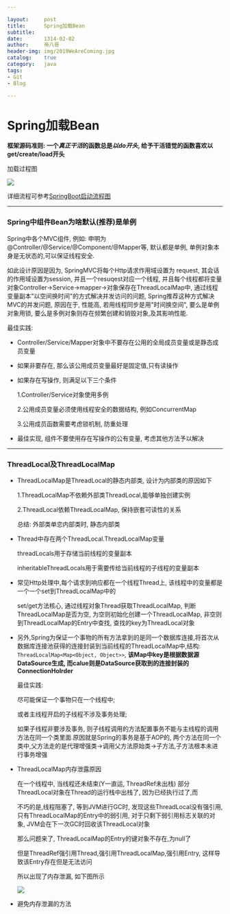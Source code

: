 ```yaml
---

layout:     post        
title:      Spring加载Bean
subtitle:           
date:       1314-02-02    
author:     帝八哥  
header-img: img/2019WeAreComing.jpg    
catalog:    true        
category:   java        
tags:       
- Git
- Blog   

---
```


# Spring加载Bean

**框架源码准则: 一个*真正干活*的函数总是*以do开头*, 给予干活错觉的函数喜欢以get/create/load开头**

加载过程图



![](https://img-blog.csdn.net/20171212142946140?watermark/2/text/aHR0cDovL2Jsb2cuY3Nkbi5uZXQvamFja193YW5nMDAx/font/5a6L5L2T/fontsize/400/fill/I0JBQkFCMA==/dissolve/70/gravity/Center)



详细流程可参考[SpringBoot启动流程图](https://www.processon.com/view/link/59812124e4b0de2518b32b6e)



---

### Spring中组件Bean为啥默认(推荐)是单例

Spring中各个MVC组件, 例如: 申明为@Controller/@Service/@Component/@Mapper等, 默认都是单例, 单例对象本身是无状态的,可以保证线程安全.

如此设计原因是因为, SpringMVC将每个Http请求作用域设置为 request, 其会话的作用域设置为session, 并且一个resuqest对应一个线程, 并且每个线程都将变量对象Controller->Service->mapper->对象保存在ThreadLocalMap中, 通过线程变量副本"以空间换时间"的方式解决并发访问的问题, Spring推荐这种方式解决MVC的并发问题, 原因在于, 性能高, 若用线程同步是用"时间换空间", 要么是单例对象用锁, 要么是多例对象则存在频繁创建和销毁对象,及其影响性能.

最佳实践: 

- Controller/Service/Mapper对象中不要存在公用的全局成员变量或是静态成员变量

- 如果非要存在, 那么该公用成员变量最好是固定值,只有读操作

- 如果存在写操作, 则满足以下三个条件

  1.Controller/Service对象使用多例

  2.公用成员变量必须使用线程安全的数据结构, 例如ConcurrentMap

  3.公用成员函数需要考虑锁机制, 防重处理

- 最佳实现, 组件不要使用存在写操作的公有变量, 考虑其他方法予以解决

---

### ThreadLocal及ThreadLocalMap

- ThreadLocalMap是ThreadLocal的静态内部类, 设计为内部类的原因如下

  1.ThreadLocalMap不依赖外部类ThreadLocal,能够单独创建实例

  2.ThreadLocal依赖ThreadLocalMap, 保持嵌套可读性的关系

  总结: 外部类单恋内部类时, 静态内部类

- Thread中存在两个ThreadLocal.ThreadLocalMap变量

  threadLocals用于存储当前线程的变量副本

  inheritableThreadLocals用于需要传给当前线程的子线程的变量副本

- 常见Http处理中,每个请求到响应都在一个线程Thread上, 该线程中的变量都是一个一个set到ThreadLocalMap中的

  set/get方法核心, 通过线程对象Thread获取ThreadLocalMap, 判断ThreadLocalMap是否为空, 为空则初始化创建一个ThreadLocalMap, 非空则到ThreadLocalMap的Entry中查找, 查找的key为ThreadLocal对象

- 另外,Spring为保证一个事物的所有方法拿到的是同一个数据库连接,将首次从数据库连接池获得的连接封装到当前线程的ThreadLocalMap中,结构: `ThreadLocalMap<Map<Object, Object>>`, **该Map中key是根据数据源DataSource生成, 而calue则是DataSource获取到的连接封装的ConnectionHolrder**

  最佳实践:

  尽可能保证一个事物只在一个线程中; 

  或者主线程开启的子线程不涉及事务处理;

  如果子线程非要涉及事务, 则子线程调用的方法配置事务不能与主线程的调用方法在同一个类里面.原因就是Spring的事务是基于AOP的, 两个方法在同一个类中,父方法走的是代理增强类->调用父方法原始类->子方法,子方法根本未进行事务增强

- ThreadLocalMap内存泄露原因

  在一个线程中, 当线程还未结束(Y一直运, ThreadRef未出栈) 部分ThreadLocal对象在Thread的运行栈中出栈了, 因为已经执行过了,而

  不巧的是,线程阻塞了, 等到JVM进行GC时, 发现这些ThreadLocal没有强引用, 只有ThreadLocalMap的Entry中的弱引用, 对于只剩下弱引用标志关联的对象, JVM会在下一次GC时回收该ThreadLocal对象

  那么问题来了, ThreadLocalMap的Entry的键对象不存在,为null了

  但是ThreadRef强引用Thread,强引用ThreadLocalMap,强引用Entry, 这样导致该Entry存在但是无法访问

  所以出现了内存泄漏, 如下图所示

  ![](https://images2015.cnblogs.com/blog/1156565/201707/1156565-20170724121152430-1111069410.png)

- 避免内存泄漏的方法






